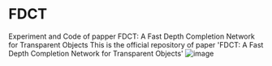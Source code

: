 # FDCT
Experiment and Code of papper FDCT: A Fast Depth Completion Network for Transparent Objects
This is the official repository of paper 'FDCT: A Fast Depth Completion Network for Transparent Objects' 
![image](https://user-images.githubusercontent.com/58378560/193756896-66ae57d8-41eb-4f4d-b569-be9d0c7fffac.png)
